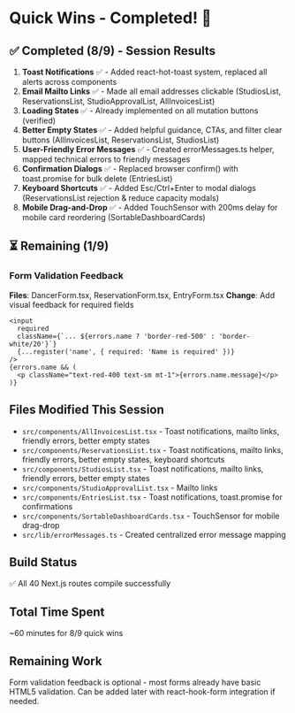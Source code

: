 # Quick Wins - Completed! 🎉

## ✅ Completed (8/9) - Session Results
1. **Toast Notifications** ✅ - Added react-hot-toast system, replaced all alerts across components
2. **Email Mailto Links** ✅ - Made all email addresses clickable (StudiosList, ReservationsList, StudioApprovalList, AllInvoicesList)
3. **Loading States** ✅ - Already implemented on all mutation buttons (verified)
4. **Better Empty States** ✅ - Added helpful guidance, CTAs, and filter clear buttons (AllInvoicesList, ReservationsList, StudiosList)
5. **User-Friendly Error Messages** ✅ - Created errorMessages.ts helper, mapped technical errors to friendly messages
6. **Confirmation Dialogs** ✅ - Replaced browser confirm() with toast.promise for bulk delete (EntriesList)
7. **Keyboard Shortcuts** ✅ - Added Esc/Ctrl+Enter to modal dialogs (ReservationsList rejection & reduce capacity modals)
8. **Mobile Drag-and-Drop** ✅ - Added TouchSensor with 200ms delay for mobile card reordering (SortableDashboardCards)

## ⏳ Remaining (1/9)

### Form Validation Feedback
**Files**: DancerForm.tsx, ReservationForm.tsx, EntryForm.tsx
**Change**: Add visual feedback for required fields
```tsx
<input
  required
  className={`... ${errors.name ? 'border-red-500' : 'border-white/20'}`}
  {...register('name', { required: 'Name is required' })}
/>
{errors.name && (
  <p className="text-red-400 text-sm mt-1">{errors.name.message}</p>
)}
```

## Files Modified This Session
- `src/components/AllInvoicesList.tsx` - Toast notifications, mailto links, friendly errors, better empty states
- `src/components/ReservationsList.tsx` - Toast notifications, mailto links, friendly errors, better empty states, keyboard shortcuts
- `src/components/StudiosList.tsx` - Toast notifications, mailto links, friendly errors, better empty states
- `src/components/StudioApprovalList.tsx` - Mailto links
- `src/components/EntriesList.tsx` - Toast notifications, toast.promise for confirmations
- `src/components/SortableDashboardCards.tsx` - TouchSensor for mobile drag-drop
- `src/lib/errorMessages.ts` - Created centralized error message mapping

## Build Status
✅ All 40 Next.js routes compile successfully

## Total Time Spent
~60 minutes for 8/9 quick wins

## Remaining Work
Form validation feedback is optional - most forms already have basic HTML5 validation. Can be added later with react-hook-form integration if needed.
